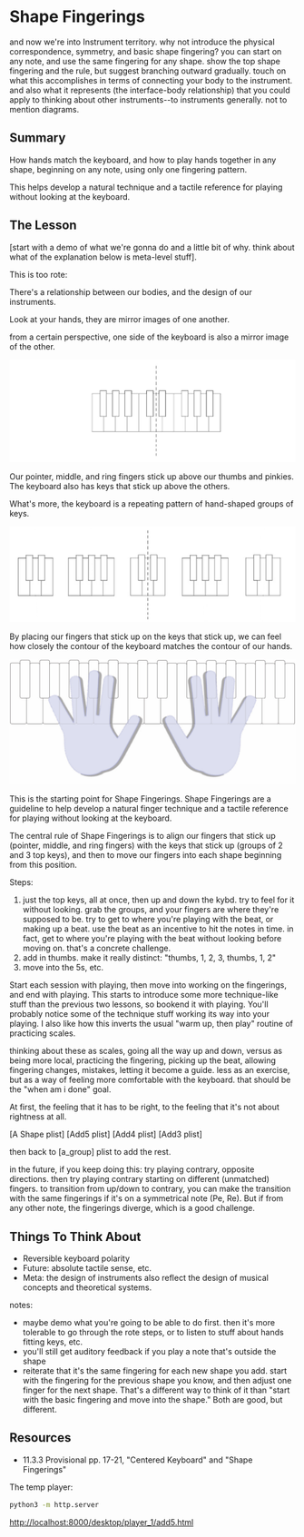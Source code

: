 # Shape Fingerings

and now we're into Instrument territory. why not introduce the physical correspondence, symmetry, and basic shape fingering? you can start on any note, and use the same fingering for any shape. show the top shape fingering and the rule, but suggest branching outward gradually. touch on what this accomplishes in terms of connecting your body to the instrument. and also what it represents (the interface-body relationship) that you could apply to thinking about other instruments--to instruments generally. not to mention diagrams.

## Summary

How hands match the keyboard, and how to play hands together in any shape, beginning on any note, using only one fingering pattern.

This helps develop a natural technique and a tactile reference for playing without looking at the keyboard.

## The Lesson

[start with a demo of what we're gonna do and a little bit of why. think about what of the explanation below is meta-level stuff].

This is too rote:

  There's a relationship between our bodies, and the design of our instruments.

  Look at your hands, they are mirror images of one another.

  from a certain perspective, one side of the keyboard is also a mirror image of the other.

  ![symm kybd](/media/08.2.14%20symm%20kybd.png)

  Our pointer, middle, and ring fingers stick up above our thumbs and pinkies. The keyboard also has keys that stick up above the others.

  What's more, the keyboard is a repeating pattern of hand-shaped groups of keys.

  ![groups symm](/media/09.9.28%20groups%20symm.png)

  By placing our fingers that stick up on the keys that stick up, we can feel how closely the contour of the keyboard matches the contour of our hands.

  ![handsBS](/media/11.2.10%20handsBS.png)

  This is the starting point for Shape Fingerings. Shape Fingerings are a guideline to help develop a natural finger technique and a tactile reference for playing without looking at the keyboard.

  The central rule of Shape Fingerings is to align our fingers that stick up (pointer, middle, and ring fingers) with the keys that stick up (groups of 2 and 3 top keys), and then to move our fingers into each shape beginning from this position.

Steps:

1. just the top keys, all at once, then up and down the kybd. try to feel for it without looking. grab the groups, and your fingers are where they're supposed to be. try to get to where you're playing with the beat, or making up a beat. use the beat as an incentive to hit the notes in time. in fact, get to where you're playing with the beat without looking before moving on. that's a concrete challenge.
2. add in thumbs. make it really distinct: "thumbs, 1, 2, 3, thumbs, 1, 2"
3. move into the 5s, etc.

Start each session with playing, then move into working on the fingerings, and end with playing. This starts to introduce some more technique-like stuff than the previous two lessons, so bookend it with playing. You'll probably notice some of the technique stuff working its way into your playing. I also like how this inverts the usual "warm up, then play" routine of practicing scales.

thinking about these as scales, going all the way up and down, versus as being more local, practicing the fingering, picking up the beat, allowing fingering changes, mistakes, letting it become a guide. less as an exercise, but as a way of feeling more comfortable with the keyboard. that should be the "when am i done" goal.

At first, the feeling that it has to be right, to the feeling that it's not about rightness at all.

[A Shape plist]
[Add5 plist]
[Add4 plist]
[Add3 plist]

then back to [a_group] plist to add the rest.

in the future, if you keep doing this:
try playing contrary, opposite directions.
then try playing contrary starting on different (unmatched) fingers.
to transition from up/down to contrary, you can make the transition with the same fingerings if it's on a symmetrical note (Pe, Re). But if from any other note, the fingerings diverge, which is a good challenge.



## Things To Think About

- Reversible keyboard polarity
- Future: absolute tactile sense, etc.
- Meta: the design of instruments also reflect the design of musical concepts and theoretical systems.

notes:
- maybe demo what you're going to be able to do first. then it's more tolerable to go through the rote steps, or to listen to stuff about hands fitting keys, etc.
- you'll still get auditory feedback if you play a note that's outside the shape
- reiterate that it's the same fingering for each new shape you add. start with the fingering for the previous shape you know, and then adjust one finger for the next shape. That's a different way to think of it than "start with the basic fingering and move into the shape." Both are good, but different.

## Resources

- 11.3.3 Provisional pp. 17-21, "Centered Keyboard" and "Shape Fingerings"

The temp player:
```bash
python3 -m http.server
```
[http://localhost:8000/desktop/player_1/add5.html](http://localhost:8000/david_local/development_local/Method-Sketch/media/temp_player/add5.html)

